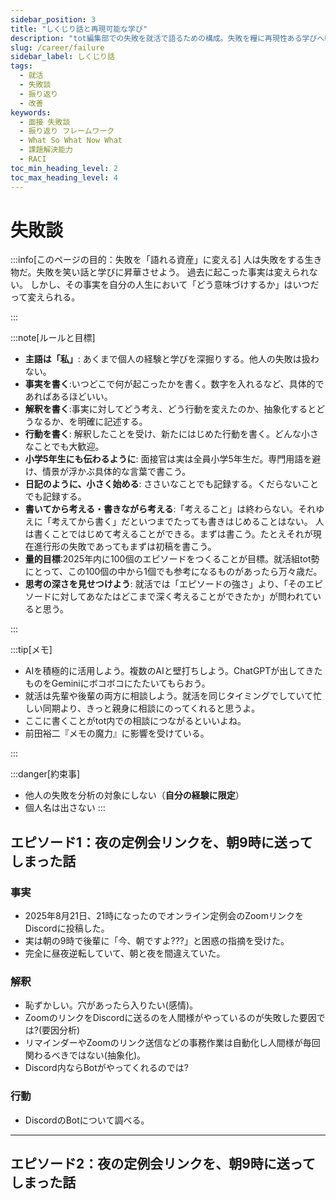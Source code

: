 ```yaml
---
sidebar_position: 3
title: "しくじり話と再現可能な学び"
description: "tot編集部での失敗を就活で語るための構成。失敗を糧に再現性ある学びへ転換。"
slug: /career/failure
sidebar_label: しくじり話
tags:
  - 就活
  - 失敗談
  - 振り返り
  - 改善
keywords:
  - 面接 失敗談
  - 振り返り フレームワーク
  - What So What Now What
  - 課題解決能力
  - RACI
toc_min_heading_level: 2
toc_max_heading_level: 4
---
```



# 失敗談

:::info[このページの目的：失敗を「語れる資産」に変える] 
人は失敗をする生き物だ。失敗を笑い話と学びに昇華させよう。
過去に起こった事実は変えられない。
しかし、その事実を自分の人生において「どう意味づけするか」はいつだって変えられる。

:::

:::note[ルールと目標]
- **主語は「私」**: あくまで個人の経験と学びを深掘りする。他人の失敗は扱わない。
- **事実を書く**:いつどこで何が起こったかを書く。数字を入れるなど、具体的であればあるほどいい。
- **解釈を書く**:事実に対してどう考え、どう行動を変えたのか、抽象化するとどうなるか、を明確に記述する。
- **行動を書く**: 解釈したことを受け、新たにはじめた行動を書く。どんな小さなことでも大歓迎。
- **小学5年生にも伝わるように**: 面接官は実は全員小学5年生だ。専門用語を避け、情景が浮かぶ具体的な言葉で書こう。
- **日記のように、小さく始める**: ささいなことでも記録する。くだらないことでも記録する。
- **書いてから考える・書きながら考える**:「考えること」は終わらない。それゆえに「考えてから書く」だといつまでたっても書きはじめることはない。
人は書くことではじめて考えることができる。まずは書こう。たとえそれが現在進行形の失敗であってもまずは初稿を書こう。
- **量的目標**:2025年内に100個のエピソードをつくることが目標。就活組tot勢にとって、この100個の中から1個でも参考になるものがあったら万々歳だ。
- **思考の深さを見せつけよう**: 就活では「エピソードの強さ」より、「そのエピソードに対してあなたはどこまで深く考えることができたか」が問われていると思う。

:::

:::tip[メモ]
- AIを積極的に活用しよう。複数のAIと壁打ちしよう。ChatGPTが出してきたものをGeminiにボコボコにたたいてもらおう。
- 就活は先輩や後輩の両方に相談しよう。就活を同じタイミングでしていて忙しい同期より、きっと親身に相談にのってくれると思うよ。
- ここに書くことがtot内での相談につながるといいよね。
- 前田裕二『メモの魔力』に影響を受けている。

:::

:::danger[約束事]

- 他人の失敗を分析の対象にしない（**自分の経験に限定**）
- 個人名は出さない
:::



## エピソード1：夜の定例会リンクを、朝9時に送ってしまった話


### 事実
- 2025年8月21日、21時になったのでオンライン定例会のZoomリンクをDiscordに投稿した。
- 実は朝の9時で後輩に「今、朝ですよ???」と困惑の指摘を受けた。
- 完全に昼夜逆転していて、朝と夜を間違えていた。


### 解釈
- 恥ずかしい。穴があったら入りたい(感情)。
- ZoomのリンクをDiscordに送るのを人間様がやっているのが失敗した要因では?(要因分析)
- リマインダーやZoomのリンク送信などの事務作業は自動化し人間様が毎回関わるべきではない(抽象化)。
- Discord内ならBotがやってくれるのでは?

### 行動
- DiscordのBotについて調べる。

---

## エピソード2：夜の定例会リンクを、朝9時に送ってしまった話
